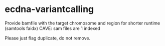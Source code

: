 # ecdna-variantcalling

Provide bamfile with the target chromosome and region for shorter runtime (samtools faidx)
CAVE: sam files are 1 indexed


Please just flag duplicate, do not remove.
